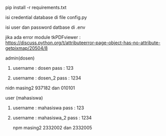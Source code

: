 pip install -r requirements.txt 

isi credential database di file config.py 


isi user dan password datbase di .env


jika ada error module tkPDFviewer : 
https://discuss.python.org/t/attributeerror-page-object-has-no-attribute-getpixmap/20504/8 


admin(dosen) 

1. username : dosen
   pass     : 123

2. username : dosen_2
   pass     : 1234



nidn masing2 937182 dan 010101

user (mahasiswa) 

1. username : mahasiswa
   pass     : 123

2. username : mahasiswa_2
   pass     : 1234

   npm masing2 2332002 dan 2332005

